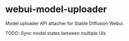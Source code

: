 # webui-model-uploader

Model uploader API attacher for Stable Diffusion Webui.

TODO:
Sync model states between multiple UIs
